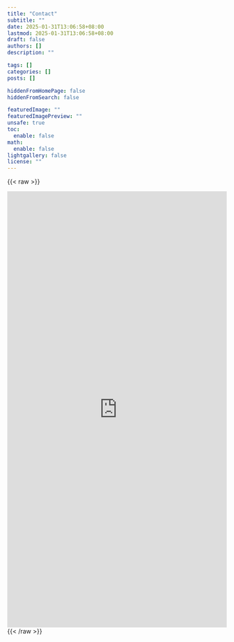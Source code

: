```yaml
---
title: "Contact"
subtitle: ""
date: 2025-01-31T13:06:58+08:00
lastmod: 2025-01-31T13:06:58+08:00
draft: false
authors: []
description: ""

tags: []
categories: []
posts: []

hiddenFromHomePage: false
hiddenFromSearch: false

featuredImage: ""
featuredImagePreview: ""
unsafe: true
toc:
  enable: false
math:
  enable: false
lightgallery: false
license: ""
---
```


{{< raw >}}

<!--
<div class="links text-center"><a href="https://github.com/https://github.com/jeremejazz" title="GitHub" target="_blank" rel="external nofollow noopener noreferrer me"><i class="fa-brands fa-github-alt fa-fw" aria-hidden="true"></i>
    </a><a href="https://linkedin.com/in/https://ph.linkedin.com/in/jeremecausing" title="LinkedIn" target="_blank" rel="external nofollow noopener noreferrer me"><i class="fa-brands fa-linkedin fa-fw" aria-hidden="true"></i>
    </a><a href="https://t.me/JeremeCausing" title="Telegram" target="_blank" rel="external nofollow noopener noreferrer me"><i class="fa-brands fa-telegram-plane fa-fw" aria-hidden="true"></i>
</div>
 -->

<iframe style="display:block; margin: 0 auto;" src="https://docs.google.com/forms/d/e/1FAIpQLScxcwXEmiiYZukVZ7tCAwsH-EJ280dKhHbLSdG8JI__UM5G6A/viewform?embedded=true" width="100%" height="1000" frameborder="0" marginheight="0" marginwidth="0">Loading…</iframe>
{{< /raw >}}
